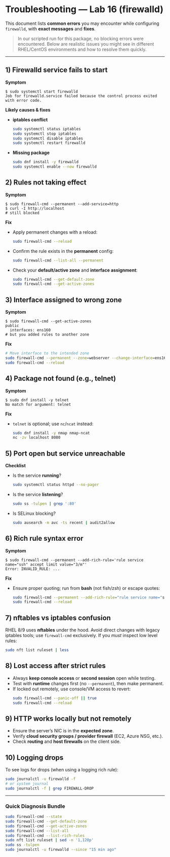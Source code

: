 # Troubleshooting — Lab 16 (firewalld)

This document lists **common errors** you may encounter while configuring `firewalld`, with **exact messages** and **fixes**.

> In our scripted run for this package, no blocking errors were encountered. Below are realistic issues you might see in different RHEL/CentOS environments and how to resolve them quickly.

---

## 1) Firewalld service fails to start
**Symptom**
```
$ sudo systemctl start firewalld
Job for firewalld.service failed because the control process exited with error code.
```
**Likely causes & fixes**
- **iptables conflict**
  ```bash
  sudo systemctl status iptables
  sudo systemctl stop iptables
  sudo systemctl disable iptables
  sudo systemctl restart firewalld
  ```
- **Missing package**
  ```bash
  sudo dnf install -y firewalld
  sudo systemctl enable --now firewalld
  ```

## 2) Rules not taking effect
**Symptom**
```
$ sudo firewall-cmd --permanent --add-service=http
$ curl -I http://localhost
# still blocked
```
**Fix**
- Apply permanent changes with a reload:
  ```bash
  sudo firewall-cmd --reload
  ```
- Confirm the rule exists in the **permanent** config:
  ```bash
  sudo firewall-cmd --list-all --permanent
  ```
- Check your **default/active zone** and **interface assignment**:
  ```bash
  sudo firewall-cmd --get-default-zone
  sudo firewall-cmd --get-active-zones
  ```

## 3) Interface assigned to wrong zone
**Symptom**
```
$ sudo firewall-cmd --get-active-zones
public
  interfaces: ens160
# but you added rules to another zone
```
**Fix**
```bash
# Move interface to the intended zone
sudo firewall-cmd --permanent --zone=webserver --change-interface=ens160
sudo firewall-cmd --reload
```

## 4) Package not found (e.g., telnet)
**Symptom**
```
$ sudo dnf install -y telnet
No match for argument: telnet
```
**Fix**
- `telnet` is optional; use `nc`/`ncat` instead:
  ```bash
  sudo dnf install -y nmap nmap-ncat
  nc -zv localhost 8080
  ```

## 5) Port open but service unreachable
**Checklist**
- Is the service **running**?
  ```bash
  sudo systemctl status httpd --no-pager
  ```
- Is the service **listening**?
  ```bash
  sudo ss -tulpen | grep ':80'
  ```
- Is SELinux blocking?
  ```bash
  sudo ausearch -m avc -ts recent | audit2allow
  ```

## 6) Rich rule syntax error
**Symptom**
```
$ sudo firewall-cmd --permanent --add-rich-rule='rule service name="ssh" accept limit value="3/m"'
Error: INVALID_RULE: ...
```
**Fix**
- Ensure proper quoting; run from **bash** (not fish/zsh) or escape quotes:
  ```bash
  sudo firewall-cmd --permanent --add-rich-rule="rule service name="ssh" accept limit value="3/m""
  sudo firewall-cmd --reload
  ```

## 7) nftables vs iptables confusion
RHEL 8/9 uses **nftables** under the hood. Avoid direct changes with legacy iptables tools; use `firewall-cmd` exclusively. If you *must* inspect low level rules:
```bash
sudo nft list ruleset | less
```

## 8) Lost access after strict rules
- Always **keep console access** or **second session** open while testing.
- Test with **runtime** changes first (no `--permanent`), then make permanent.
- If locked out remotely, use console/VM access to revert:
  ```bash
  sudo firewall-cmd --panic-off || true
  sudo firewall-cmd --reload
  ```

## 9) HTTP works locally but not remotely
- Ensure the server’s NIC is in the **expected zone**.
- Verify **cloud security groups / provider firewall** (EC2, Azure NSG, etc.).
- Check **routing** and **host firewalls** on the client side.

## 10) Logging drops
To see logs for drops (when using a logging rich rule):
```bash
sudo journalctl -u firewalld -f
# or system journal
sudo journalctl -f | grep FIREWALL-DROP
```

---

### Quick Diagnosis Bundle
```bash
sudo firewall-cmd --state
sudo firewall-cmd --get-default-zone
sudo firewall-cmd --get-active-zones
sudo firewall-cmd --list-all
sudo firewall-cmd --list-rich-rules
sudo nft list ruleset | sed -n '1,120p'
sudo ss -tulpen
sudo journalctl -u firewalld --since "15 min ago"
```
